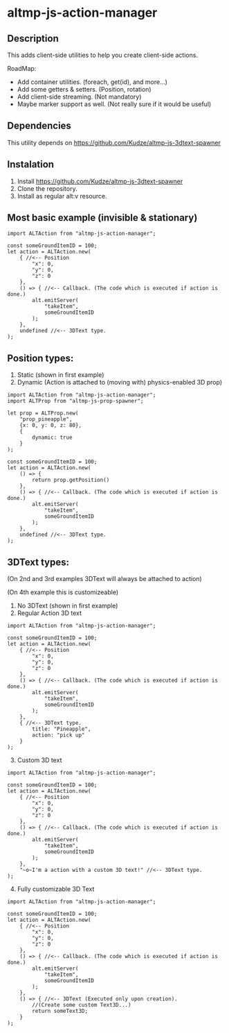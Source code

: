 # altmp-js-action-manager

## Description

This adds client-side utilities to help you create client-side actions.

RoadMap:
* Add container utilities. (foreach, get(id), and more...)
* Add some getters & setters. (Position, rotation)
* Add client-side streaming. (Not mandatory)
* Maybe marker support as well. (Not really sure if it would be useful)

## Dependencies

This utility depends on https://github.com/Kudze/altmp-js-3dtext-spawner

## Instalation

1. Install https://github.com/Kudze/altmp-js-3dtext-spawner
2. Clone the repository.
3. Install as regular alt:v resource.

## Most basic example (invisible & stationary)

```
import ALTAction from "altmp-js-action-manager";

const someGroundItemID = 100;
let action = ALTAction.new(
    { //<-- Position
        "x": 0,
        "y": 0,
        "z": 0
    },
    () => { //<-- Callback. (The code which is executed if action is done.)
        alt.emitServer(
            "takeItem",
            someGroundItemID
        );
    },
    undefined //<-- 3DText type.
);
```

## Position types:

1. Static (shown in first example)
2. Dynamic (Action is attached to (moving with) physics-enabled 3D prop)

```
import ALTAction from "altmp-js-action-manager";
import ALTProp from "altmp-js-prop-spawner";

let prop = ALTProp.new(
    "prop_pineapple",
    {x: 0, y: 0, z: 80},
    {
        dynamic: true
    }
);

const someGroundItemID = 100;
let action = ALTAction.new(
    () => {
        return prop.getPosition()
    },
    () => { //<-- Callback. (The code which is executed if action is done.)
        alt.emitServer(
            "takeItem",
            someGroundItemID
        );
    },
    undefined //<-- 3DText type.
);
```

## 3DText types:

(On 2nd and 3rd examples 3DText will always be attached to action)

(On 4th example this is customizeable)

1. No 3DText (shown in first example)
2. Regular Action 3D text

```
import ALTAction from "altmp-js-action-manager";

const someGroundItemID = 100;
let action = ALTAction.new(
    { //<-- Position
        "x": 0,
        "y": 0,
        "z": 0
    },
    () => { //<-- Callback. (The code which is executed if action is done.)
        alt.emitServer(
            "takeItem",
            someGroundItemID
        );
    },
    { //<-- 3DText type.
        title: "Pineapple",
        action: "pick up"
    }
);
```

3. Custom 3D text

```
import ALTAction from "altmp-js-action-manager";

const someGroundItemID = 100;
let action = ALTAction.new(
    { //<-- Position
        "x": 0,
        "y": 0,
        "z": 0
    },
    () => { //<-- Callback. (The code which is executed if action is done.)
        alt.emitServer(
            "takeItem",
            someGroundItemID
        );
    },
    "~o~I'm a action with a custom 3D text!" //<-- 3DText type.
);
```

4. Fully customizable 3D Text

```
import ALTAction from "altmp-js-action-manager";

const someGroundItemID = 100;
let action = ALTAction.new(
    { //<-- Position
        "x": 0,
        "y": 0,
        "z": 0
    },
    () => { //<-- Callback. (The code which is executed if action is done.)
        alt.emitServer(
            "takeItem",
            someGroundItemID
        );
    },
    () => { //<-- 3DText (Executed only upon creation).
        //(Create some custom Text3D...)
        return someText3D;
    }
);
```



